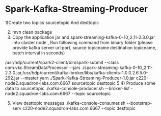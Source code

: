 # Spark-Kafka-Streaming-Producer

1)Create two topics
sourcetopic And  desttopic

2) mvn clean package
3) Copy the application jar and spark-streaming-kafka-0-10_2.11-2.3.0.jar into cluster node ,
 Run following command from binary folder (please provide kafka server url:port, source topicname destination topicname, batch interval in seconds)

/usr/hdp/current/spark2-client/bin/spark-submit  --class com.vkc.StreamDataProcessor    --jars ./spark-streaming-kafka-0-10_2.11-2.3.0.jar,/usr/hdp/current/kafka-broker/libs/kafka-clients-1.0.0.2.6.5.0-292.jar  --master yarn ./Spark-Kafka-Streaming-Producer-1.0.jar  c220-node2.squadron-labs.com:6667 sourcetopic desttopic 5
4) Produce some data to sourcetopic
./kafka-console-producer.sh --broker-list -node2.squadron-labs.com:6667 --topic sourcetopic

5) View desttopic messages
./kafka-console-consumer.sh --bootstrap-serv c220-node2.squadron-labs.com:6667 --topic desttopic
